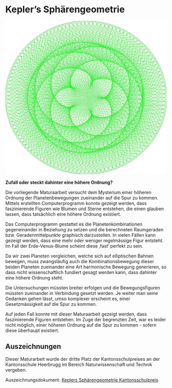 # Kepler’s Sphärengeometrie

![venus-erde-konjunktion-blumenaufbau](/assets/venus-erde-konjunktion-blumenaufbau.GIF "Venus-Erde-Konjunktion")

**Zufall oder steckt dahinter eine höhere Ordnung?**

Die vorliegende Maturaarbeit versucht dem Mysterium einer höheren Ordnung der Planetenbewegungen zueinander auf die Spur zu kommen. Mittels erstellten Computerprogramm konnte gezeigt werden, dass faszinierende Figuren wie Blumen und Sterne entstehen, die einen glauben lassen, dass tatsächlich eine höhere Ordnung existiert.

Das Computerprogramm gestattet es die Planetenkombinationen gegeneinander in Beziehung zu setzen und die berechneten Raumgeraden bzw. Geradenmittelpunkte graphisch darzustellen. In vielen Fällen kann gezeigt werden, dass eine mehr oder weniger regelmässige Figur entsteht. Im Fall der Erde-Venus-Blume scheint diese ‚fast‘ perfekt zu sein.

Da wir zwei Planeten vergleichen, welche sich auf elliptischen Bahnen bewegen, muss zwangsläufig auch die Kombinationsbewegung dieser beiden Planeten zueinander eine Art harmonische Bewegung generieren, so dass nicht wissenschaftlich fundiert gesagt werden kann, dass dahinter eine höhere Ordnung steht.

Die Untersuchungen müssten breiter erfolgen und die Bewegungsfiguren müssten zueinander in Verbindung gesetzt werden. Je weiter man seine Gedanken gehen lässt, umso komplexer erscheint es, einer Gesetzmässigkeit auf die Spur zu kommen.

Auf jeden Fall konnte mit dieser Maturaarbeit gezeigt werden, dass faszinierende Figuren entstehen. Im Zuge der begrenzten Zeit, war es leider nicht möglich, einer höheren Ordnung auf die Spur zu kommen - sofern diese überhaupt existiert.

## Auszeichnungen

Dieser Maturarbeit wurde der dritte Platz der Kantonsschulpreises an der Kantonsschule Heerbrugg im Bereich Naturwissenschaft und Technik vergeben.

Auszeichnungsdokument: [Keplers Sphärengeometrie Kantonsschulpreis](/keplers-sphaerengeometrie-kantonsschulepreis.pdf)
